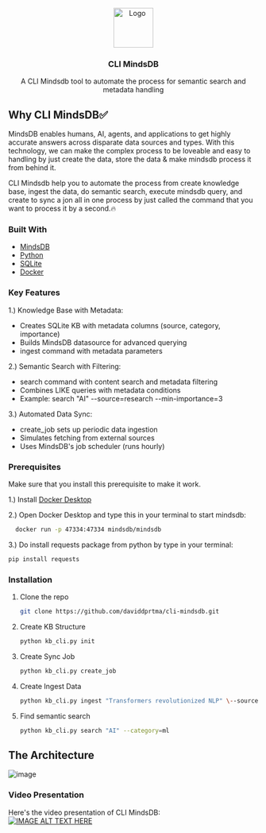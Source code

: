 
<br/>
<div align="center">
<a href="https://github.com/ShaanCoding/ReadME-Generator">
<img src="https://cdn.prod.website-files.com/627df74f79858fa879bb51b1/65257913c33d82a87b86775a_mindsdb%20(1).png" alt="Logo" width="80" height="80">
</a>
<h3 align="center">CLI MindsDB</h3>
<p align="center">
A CLI Mindsdb tool to automate the process for semantic search and metadata handling


  


</p>
</div>

## Why CLI MindsDB✅

MindsDB enables humans, AI, agents, and applications to get highly accurate answers across disparate data sources and types. With this technology, we can make the complex process to be loveable and easy to handling by just create the data, store the data & make mindsdb process it from behind it. 

CLI Mindsdb help you to automate the process from create knowledge base, ingest the data, do semantic search, execute mindsdb query, and create to sync a jon all in one process by just called the command that you want to process it by a second.🔥
### Built With

- [MindsDB](https://mindsdb.com/)
- [Python](https://www.python.org/)
- [SQLite](https://sqlite.org/)
- [Docker](https://www.docker.com/)

### Key Features
1.) Knowledge Base with Metadata:
<ul>
  <li>Creates SQLite KB with metadata columns (source, category, importance)</li>
  <li>Builds MindsDB datasource for advanced querying</li>
  <li>ingest command with metadata parameters</li>
</ul>

2.) Semantic Search with Filtering:
<ul>
  <li>search command with content search and metadata filtering</li>
  <li>Combines LIKE queries with metadata conditions</li>
  <li>Example: search "AI" --source=research --min-importance=3</li>
</ul>

3.) Automated Data Sync:
<ul>
  <li>create_job sets up periodic data ingestion</li>
  <li>Simulates fetching from external sources</li>
  <li>Uses MindsDB's job scheduler (runs hourly)</li>
</ul>

### Prerequisites

Make sure that you install this prerequisite to make it work.

1.) Install [Docker Desktop](https://www.docker.com/products/docker-desktop/) 

2.) Open Docker Desktop and type this in your terminal to start mindsdb:
```sh
  docker run -p 47334:47334 mindsdb/mindsdb
  ```

3.) Do install requests package from python by type in your terminal:
  ```sh
  pip install requests
  ```

### Installation

1. Clone the repo
   ```sh
   git clone https://github.com/daviddprtma/cli-mindsdb.git
   ```
2. Create KB Structure
   ```sh
   python kb_cli.py init
   ```
3. Create Sync Job
   ```sh
   python kb_cli.py create_job
   ```
4. Create Ingest Data
   ```sh
   python kb_cli.py ingest "Transformers revolutionized NLP" \--source=research --category=ml --importance=5
   ```
5. Find semantic search
   ```sh
   python kb_cli.py search "AI" --category=ml
   ```
## The Architecture
![image](https://github.com/user-attachments/assets/fd373eef-fa5e-479c-aa5a-557f7f573166)

### Video Presentation
Here's the video presentation of CLI MindsDB: 
<br> 
[![IMAGE ALT TEXT HERE](https://img.youtube.com/vi/tAXSHTLhkqg/0.jpg)](https://www.youtube.com/watch?v=tAXSHTLhkqg)

